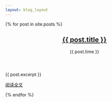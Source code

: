 ```yaml
---
layout: blog_layout
---
```


{% for post in site.posts %}
<article class="preview">
    <header>
        <h2 class="post-title">
            <a href="{{ post.url }}">  {{ post.title }} </a>
        </h2>
        <p class="post-time"> {{ post.time }}</p>
    </header>
    <section class="post-section">
        <p>
            {{ post.excerpt }}
        </p>
        <p class="readmore">
            <a href="{{ post.url }}">
                阅读全文
                <span class="glyphicon glyphicon-circle-arrow-right"></span>
            </a>
        </p>
    </section>
</article>
{% endfor %}

